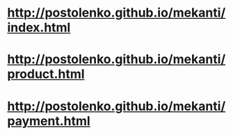 # http://postolenko.github.io/mekanti/index.html
# http://postolenko.github.io/mekanti/product.html
# http://postolenko.github.io/mekanti/payment.html